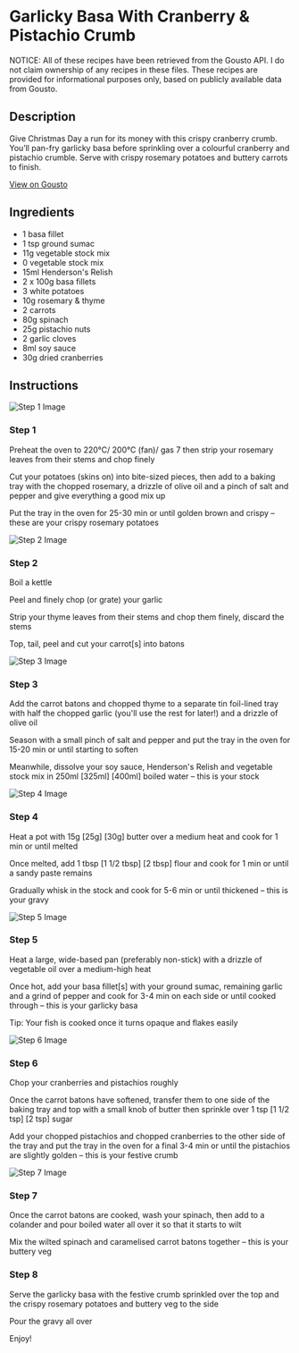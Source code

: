 # Garlicky Basa With Cranberry & Pistachio Crumb

NOTICE: All of these recipes have been retrieved from the Gousto API. I do not claim ownership of any recipes in these files. These recipes are provided for informational purposes only, based on publicly available data from Gousto.

## Description

Give Christmas Day a run for its money with this crispy cranberry crumb. You’ll pan-fry garlicky basa before sprinkling over a colourful cranberry and pistachio crumble. Serve with crispy rosemary potatoes and buttery carrots to finish.

[View on Gousto](https://www.gousto.co.uk/recipes/cookbook/garlicky-basa-with-cranberry-pistachio-crumb)

## Ingredients

- 1 basa fillet
- 1 tsp ground sumac
- 11g vegetable stock mix
- 0 vegetable stock mix
- 15ml Henderson's Relish
- 2 x 100g basa fillets
- 3 white potatoes
- 10g rosemary & thyme
- 2 carrots
- 80g spinach
- 25g pistachio nuts
- 2 garlic cloves
- 8ml soy sauce
- 30g dried cranberries

## Instructions

![Step 1 Image](https://production-media.gousto.co.uk/cms/recipe-step-image/Step-1-1669138228635-x200.jpg)

### Step 1

Preheat the oven to 220°C/ 200°C (fan)/ gas 7 then strip your rosemary leaves from their stems and chop finely

Cut your potatoes (skins on) into bite-sized pieces, then add to a baking tray with the chopped rosemary, a drizzle of olive oil and a pinch of salt and pepper and give everything a good mix up

Put the tray in the oven for 25-30 min or until golden brown and crispy – these are your crispy rosemary potatoes

![Step 2 Image](https://production-media.gousto.co.uk/cms/recipe-step-image/Step-2-1669138231022-x200.jpg)

### Step 2

Boil a kettle

Peel and finely chop (or grate) your garlic

Strip your thyme leaves from their stems and chop them finely, discard the stems

Top, tail, peel and cut your carrot[s] into batons

![Step 3 Image](https://production-media.gousto.co.uk/cms/recipe-step-image/Step-3-1669138246659-x200.jpg)

### Step 3

Add the carrot batons and chopped thyme to a separate tin foil-lined tray with half the chopped garlic (you'll use the rest for later!) and a drizzle of olive oil

Season with a small pinch of salt and pepper and put the tray in the oven for 15-20 min or until starting to soften

Meanwhile, dissolve your soy sauce, Henderson's Relish and vegetable stock mix in 250ml <span class="text-purple">[325ml]</span> <span class="text-danger">[400ml] </span>boiled water – this is your stock

![Step 4 Image](https://production-media.gousto.co.uk/cms/recipe-step-image/Step-4-1669138254324-x200.jpg)

### Step 4

Heat a pot with 15g <span class="text-purple">[25g]</span> <span class="text-danger">[30g]</span> butter over a medium heat and cook for 1 min or until melted

Once melted, add 1 tbsp <span class="text-purple">[1 1/2 tbsp]</span><span class="text-danger"> [2 tbsp]</span> flour and cook for 1 min or until a sandy paste remains

Gradually whisk in the stock and cook for 5-6 min or until thickened – this is your gravy

![Step 5 Image](https://production-media.gousto.co.uk/cms/recipe-step-image/Step-5-1669138263988-x200.jpg)

### Step 5

Heat a large, wide-based pan (preferably non-stick) with a drizzle of vegetable oil over a medium-high heat

Once hot, add your basa fillet[s] with your ground sumac, remaining garlic and a grind of pepper and cook for 3-4 min on each side or until cooked through – this is your garlicky basa

Tip: Your fish is cooked once it turns opaque and flakes easily

![Step 6 Image](https://production-media.gousto.co.uk/cms/recipe-step-image/Step-6-1669138270194-x200.jpg)

### Step 6

Chop your cranberries and pistachios roughly

Once the carrot batons have softened, transfer them to one side of the baking tray and top with a small knob of butter then sprinkle over 1 tsp <span class="text-purple">[1 1/2 tsp] </span><span class="text-danger">[2 tsp]</span> sugar

Add your chopped pistachios and chopped cranberries to the other side of the tray and put the tray in the oven for a final 3-4 min or until the pistachios are slightly golden – this is your festive crumb

![Step 7 Image](https://production-media.gousto.co.uk/cms/recipe-step-image/Step-7-1669138282043-x200.jpg)

### Step 7

Once the carrot batons are cooked, wash your spinach, then add to a colander and pour boiled water all over it so that it starts to wilt

Mix the wilted spinach and caramelised carrot batons together – this is your buttery veg

### Step 8

Serve the garlicky basa with the festive crumb sprinkled over the top and the crispy rosemary potatoes and buttery veg to the side

Pour the gravy all over

Enjoy!

